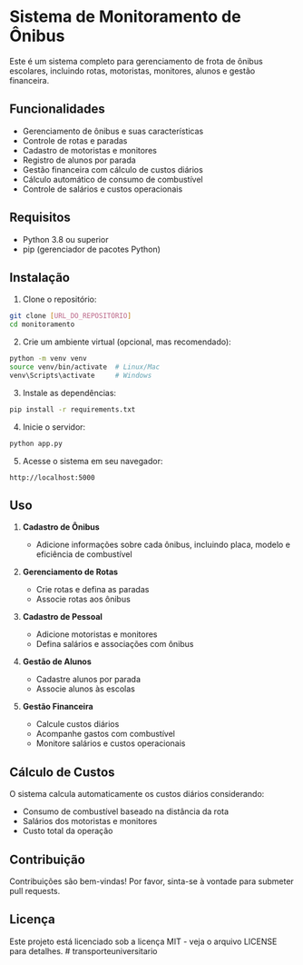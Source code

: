 # Sistema de Monitoramento de Ônibus

Este é um sistema completo para gerenciamento de frota de ônibus escolares, incluindo rotas, motoristas, monitores, alunos e gestão financeira.

## Funcionalidades

- Gerenciamento de ônibus e suas características
- Controle de rotas e paradas
- Cadastro de motoristas e monitores
- Registro de alunos por parada
- Gestão financeira com cálculo de custos diários
- Cálculo automático de consumo de combustível
- Controle de salários e custos operacionais

## Requisitos

- Python 3.8 ou superior
- pip (gerenciador de pacotes Python)

## Instalação

1. Clone o repositório:
```bash
git clone [URL_DO_REPOSITÓRIO]
cd monitoramento
```

2. Crie um ambiente virtual (opcional, mas recomendado):
```bash
python -m venv venv
source venv/bin/activate  # Linux/Mac
venv\Scripts\activate     # Windows
```

3. Instale as dependências:
```bash
pip install -r requirements.txt
```

4. Inicie o servidor:
```bash
python app.py
```

5. Acesse o sistema em seu navegador:
```
http://localhost:5000
```

## Uso

1. **Cadastro de Ônibus**
   - Adicione informações sobre cada ônibus, incluindo placa, modelo e eficiência de combustível

2. **Gerenciamento de Rotas**
   - Crie rotas e defina as paradas
   - Associe rotas aos ônibus

3. **Cadastro de Pessoal**
   - Adicione motoristas e monitores
   - Defina salários e associações com ônibus

4. **Gestão de Alunos**
   - Cadastre alunos por parada
   - Associe alunos às escolas

5. **Gestão Financeira**
   - Calcule custos diários
   - Acompanhe gastos com combustível
   - Monitore salários e custos operacionais

## Cálculo de Custos

O sistema calcula automaticamente os custos diários considerando:
- Consumo de combustível baseado na distância da rota
- Salários dos motoristas e monitores
- Custo total da operação

## Contribuição

Contribuições são bem-vindas! Por favor, sinta-se à vontade para submeter pull requests.

## Licença

Este projeto está licenciado sob a licença MIT - veja o arquivo LICENSE para detalhes. #   t r a n s p o r t e u n i v e r s i t a r i o  
 